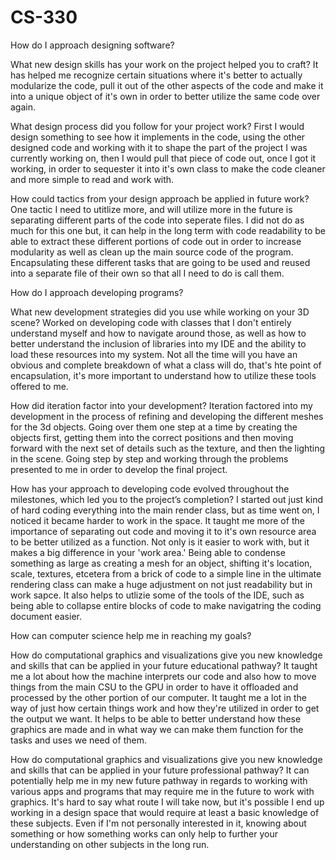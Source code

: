 # CS-330
How do I approach designing software?

  What new design skills has your work on the project helped you to craft?
  It has helped me recognize certain situations where it's better to actually modularize the code, pull it out of the other aspects of the code and make it into a unique
  object of it's own in order to better utilize the same code over again.
  
  What design process did you follow for your project work?
  First I would design something to see how it implements in the code, using the other designed code and working with it to shape the part of the project I was currently working on,
  then I would pull that piece of code out, once I got it working, in order to sequester it into it's own class to make the code cleaner and more simple to read and work with.
  
  How could tactics from your design approach be applied in future work?
  One tactic I need to utitlize more, and will utilize more in the future is separating different parts of the code into seperate files. I did not do as much for this one but,
  it can help in the long term with code readability to be able to extract these different portions of code out in order to increase modularity as well as clean up the main source
  code of the program. Encapsulating these different tasks that are going to be used and reused into a separate file of their own so that all I need to do is call them.
  
How do I approach developing programs?

  What new development strategies did you use while working on your 3D scene?
  Worked on developing code with classes that I don't entirely understand myself and how to navigate around those, as well as how to better understand the inclusion of libraries into my IDE
  and the ability to load these resources into my system. Not all the time will you have an obvious and complete breakdown of what a class will do, that's hte point of encapsulation, it's more important
  to understand how to utilize these tools offered to me.
  
  How did iteration factor into your development?
  Iteration factored into my development in the process of refining and developing the different meshes for the 3d objects. Going over them one step at a time by creating the objects first, getting them
  into the correct positions and then moving forward with the next set of details such as the texture, and then the lighting in the scene. Going step by step and working through the problems presented to me
  in order to develop the final project.
  
  How has your approach to developing code evolved throughout the milestones, which led you to the project’s completion?
  I started out just kind of hard coding everything into the main render class, but as time went on, I noticed it became harder to work in the space. It taught me more of the importance of separating out code
  and moving it to it's own resource area to be better utilized as a function. Not only is it easier to work with, but it makes a big difference in your 'work area.' Being able to condense something as large as 
  creating a mesh for an object, shifting it's location, scale, textures, etcetera from a brick of code to a simple line in the ultimate rendering class can make a huge adjustment on not just readability but in work sapce.
  It also helps to utlizie some of the tools of the IDE, such as being able to collapse entire blocks of code to make navigatring the coding document easier.
  
How can computer science help me in reaching my goals?

  How do computational graphics and visualizations give you new knowledge and skills that can be applied in your future educational pathway?
  It taught me a lot about how the machine interprets our code and also how to move things from the main CSU to the GPU in order to have it offloaded and processed by the other portion of our computer. It taught me a lot
  in the way of just how certain things work and how they're utilized in order to get the output we want. It helps to be able to better understand how these graphics are made and in what way we can make them function
  for the tasks and uses we need of them.
  
  How do computational graphics and visualizations give you new knowledge and skills that can be applied in your future professional pathway?
  It can potentially help me in my new future pathway in regards to working with various apps and programs that may require me in the future to work with graphics. It's hard to say what route I will take now, but it's       possible I end up working in a design space that would require at least a basic knowledge of these subjects. Even if I'm not personally interested in it, knowing about something or how something works can only help to 
  further your understanding on other subjects in the long run.
